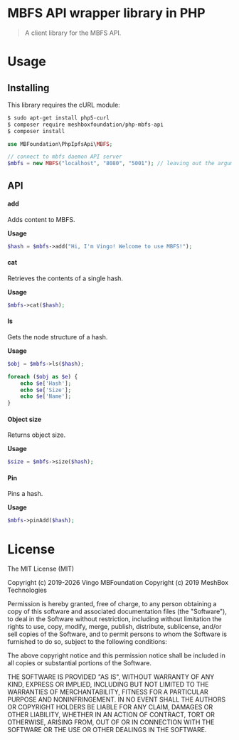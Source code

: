 MBFS API wrapper library in PHP
======================================

> A client library for the MBFS API.

# Usage

## Installing

This library requires the cURL module:

```bash
$ sudo apt-get install php5-curl
$ composer require meshboxfoundation/php-mbfs-api
$ composer install
```

```PHP
use MBFoundation\PhpIpfsApi\MBFS;

// connect to mbfs daemon API server
$mbfs = new MBFS("localhost", "8080", "5001"); // leaving out the arguments will default to these values

```


## API


#### add

Adds content to MBFS.

**Usage**
```PHP
$hash = $mbfs->add("Hi, I'm Vingo! Welcome to use MBFS!");
```

#### cat

Retrieves the contents of a single hash.

**Usage**
```PHP
$mbfs->cat($hash);
```

#### ls
Gets the node structure of a hash.

**Usage**
```PHP
$obj = $mbfs->ls($hash);

foreach ($obj as $e) {
	echo $e['Hash'];
	echo $e['Size'];
	echo $e['Name'];
}
```


#### Object size

Returns object size.

**Usage**
```PHP
$size = $mbfs->size($hash);
```

#### Pin

Pins a hash.

**Usage**
```PHP
$mbfs->pinAdd($hash);
```

# License

The MIT License (MIT)

Copyright (c) 2019-2026 Vingo MBFoundation
Copyright (c) 2019 MeshBox Technologies

Permission is hereby granted, free of charge, to any person obtaining a copy of this software and associated documentation files (the "Software"), to deal in the Software without restriction, including without limitation the rights to use, copy, modify, merge, publish, distribute, sublicense, and/or sell copies of the Software, and to permit persons to whom the Software is furnished to do so, subject to the following conditions:

The above copyright notice and this permission notice shall be included in all copies or substantial portions of the Software.

THE SOFTWARE IS PROVIDED "AS IS", WITHOUT WARRANTY OF ANY KIND, EXPRESS OR IMPLIED, INCLUDING BUT NOT LIMITED TO THE WARRANTIES OF MERCHANTABILITY, FITNESS FOR A PARTICULAR PURPOSE AND NONINFRINGEMENT. IN NO EVENT SHALL THE AUTHORS OR COPYRIGHT HOLDERS BE LIABLE FOR ANY CLAIM, DAMAGES OR OTHER LIABILITY, WHETHER IN AN ACTION OF CONTRACT, TORT OR OTHERWISE, ARISING FROM, OUT OF OR IN CONNECTION WITH THE SOFTWARE OR THE USE OR OTHER DEALINGS IN THE SOFTWARE.
